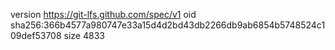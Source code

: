 version https://git-lfs.github.com/spec/v1
oid sha256:366b4577a980747e33a15d4d2bd43db2266db9ab6854b5748524c109def53708
size 4833
